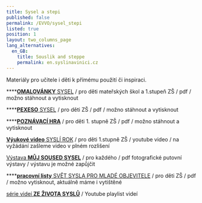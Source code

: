 ```yaml
---
title: Sysel a stepi
published: false
permalink: /EVVO/sysel_stepi
listed: true
position: 1
layout: two_columns_page
lang_alternatives:
  en_GB:
    title: Souslik and steppe
    permalink: en.syslinavinici.cz
---
```

Materiály pro učitele i děti k přímému použití či inspiraci.

****[**OMALOVÁNKY** SYSEL](/media/sysel_omalovanky_fin.pdf) / pro děti mateřských škol a 1.stupeň ZŠ / pdf / možno stáhnout a vytisknout

****[**PEXESO** SYSEL](/media/sysel_pexeso.pdf) / pro děti ZŠ / pdf / možno stáhnout a vytisknout

****[**POZNÁVACÍ HRA**](/media/sysel_kviz.pdf) / pro děti 1. stupně ZŠ / pdf / možno stáhnout a vytisknout

[**Výukové video** SYSLÍ ROK](https://youtu.be/1XOhmTshwes) / pro děti 1.stupně ZŠ / youtube video / na vyžádání zašleme video v plném rozlišení

[Výstava **MŮJ SOUSED SYSEL**](/media/Sysel_vystava_prezentace.pdf) / pro každého / pdf fotografické putovní výstavy / výstavu je možné zapůjčit

****[**pracovní listy** SVĚT SYSLA PRO MLADÉ OBJEVITELE](/media/Prirucka-sysel_CZ_final_m.pdf) / pro děti ZŠ / pdf / možno vytisknout, aktuálně máme i vytištěné

[série videí **ZE ŽIVOTA SYSLŮ**](https://www.youtube.com/playlist?list=PLLQHIEu6FtUJ0QvMJdPyot-NguMbu94_Z) / Youtube playlist videí
